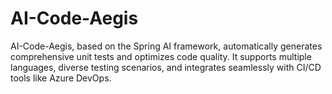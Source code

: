 # AI-Code-Aegis
AI-Code-Aegis, based on the Spring AI framework, automatically generates comprehensive unit tests and optimizes code quality. It supports multiple languages, diverse testing scenarios, and integrates seamlessly with CI/CD tools like Azure DevOps.
